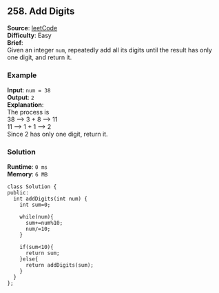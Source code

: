 ## 258. Add Digits    
**Source**: [leetCode](https://leetcode.com/problems/add-digits/)   
**Difficulty**: Easy   
**Brief**:    
Given an integer ``num``, repeatedly add all its digits until the result has only one digit, and return it.   


### Example   
**Input**: ``num = 38``   
**Output**: ``2``   
**Explanation**:   
The process is   
38 --> 3 + 8 --> 11   
11 --> 1 + 1 --> 2    
Since 2 has only one digit, return it.   


### Solution   
**Runtime**: ``0 ms``   
**Memory**: ``6 MB``   
```
class Solution {
public:
  int addDigits(int num) {
    int sum=0;
    
    while(num){
      sum+=num%10;
      num/=10;
    }
    
    if(sum<10){
      return sum;
    }else{
      return addDigits(sum);
    }
  }
};
``` 

